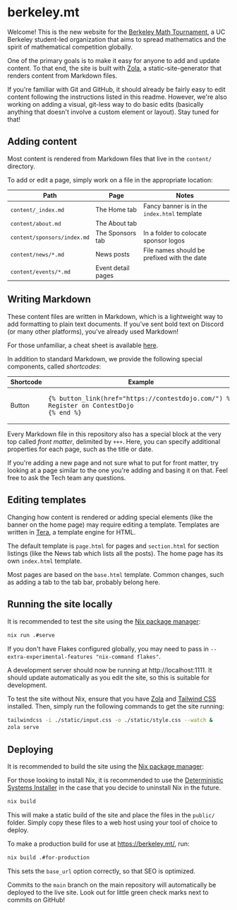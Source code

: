 # berkeley.mt

Welcome! This is the new website for the
[Berkeley Math Tournament](https://berkeley.mt/), a UC Berkeley student-led
organization that aims to spread mathematics and the spirit of mathematical
competition globally.

One of the primary goals is to make it easy for anyone to add and update
content. To that end, the site is built with [Zola](https://getzola.org/), a
static-site-generator that renders content from Markdown files.

If you're familiar with Git and GitHub, it should already be fairly easy to edit
content following the instructions listed in this readme. However, we're also
working on adding a visual, git-less way to do basic edits (basically anything
that doesn't involve a custom element or layout). Stay tuned for that!

## Adding content

Most content is rendered from Markdown files that live in the `content/`
directory.

To add or edit a page, simply work on a file in the appropriate location:

| Path                        | Page               | Notes                                        |
| --------------------------- | ------------------ | -------------------------------------------- |
| `content/_index.md`         | The Home tab       | Fancy banner is in the `index.html` template |
| `content/about.md`          | The About tab      |                                              |
| `content/sponsors/index.md` | The Sponsors tab   | In a folder to colocate sponsor logos        |
| `content/news/*.md`         | News posts         | File names should be prefixed with the date  |
| `content/events/*.md`       | Event detail pages |                                              |

## Writing Markdown

These content files are written in Markdown, which is a lightweight way to add
formatting to plain text documents. If you've sent bold text on Discord (or many
other platforms), you've already used Markdown!

For those unfamiliar, a cheat sheet is available
[here](https://commonmark.org/help/).

In addition to standard Markdown, we provide the following special components,
called _shortcodes_:

<table>
  <thead>
    <th>Shortcode</th>
    <th>Example</th>
    <th>Rendered</th>
  </thead>
  <tbody>
    <td>Button</td>
    <td>
<pre>
{% button_link(href="https://contestdojo.com/") %}
Register on ContestDojo
{% end %}
</pre>
    </td>
    <td>
      <img src="button-example.png">
    </td>
  </tbody>
</table>

Every Markdown file in this repository also has a special block at the very top
called _front matter_, delimited by `+++`. Here, you can specify additional
properties for each page, such as the title or date.

If you're adding a new page and not sure what to put for front matter, try
looking at a page similar to the one you're adding and basing it on that. Feel
free to ask the Tech team any questions.

## Editing templates

Changing how content is rendered or adding special elements (like the banner on
the home page) may require editing a template. Templates are written in
[Tera](https://keats.github.io/tera/), a template engine for HTML.

The default template is `page.html` for pages and `section.html` for section
listings (like the News tab which lists all the posts). The home page has its
own `index.html` template.

Most pages are based on the `base.html` template. Common changes, such as adding
a tab to the tab bar, probably belong here.

## Running the site locally

It is recommended to test the site using the [Nix package manager]:

```bash
nix run .#serve
```

If you don't have Flakes configured globally, you may need to pass in
`--extra-experimental-features "nix-command flakes"`.

A development server should now be running at http://localhost:1111. It should
update automatically as you edit the site, so this is suitable for development.

To test the site without Nix, ensure that you have [Zola] and [Tailwind CSS]
installed. Then, simply run the following commands to get the site running:

```bash
tailwindcss -i ./static/input.css -o ./static/style.css --watch &
zola serve
```

## Deploying

It is recommended to build the site using the [Nix package manager]:

For those looking to install Nix, it is recommended to use the [Deterministic Systems Installer](https://determinate.systems/nix-installer/) in the case that you decide to uninstall Nix in the future.

```bash
nix build
```

This will make a static build of the site and place the files in the `public/`
folder. Simply copy these files to a web host using your tool of choice to
deploy.

To make a production build for use at https://berkeley.mt/, run:

```bash
nix build .#for-production
```

This sets the `base_url` option correctly, so that SEO is optimized.

Commits to the `main` branch on the main repository will automatically be
deployed to the live site. Look out for little green check marks next to commits
on GitHub!

[Nix package manager]: https://nixos.org/
[Zola]: https://getzola.org/
[Tailwind CSS]: https://tailwindcss.com/blog/standalone-cli
